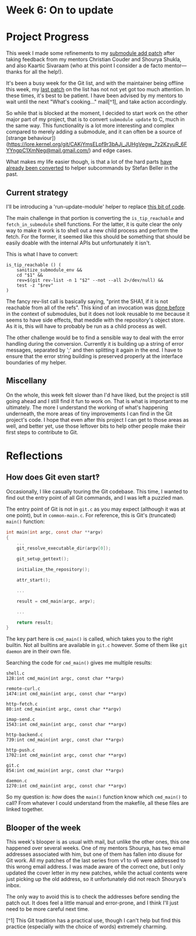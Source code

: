 # Week 6: On to update

# Project Progress

This week I made some refinements to my [submodule add patch](https://github.com/tfidfwastaken/git/commits/submodule-helper-add-3a) after taking feedback from my mentors Christian Couder and Shourya Shukla, and also Kaartic Sivaraam (who at this point I consider a de facto mentor—thanks for all the help!).

It's been a busy week for the Git list, and with the maintainer being offline this week, my [last patch](https://lore.kernel.org/git/20210615145745.33382-1-raykar.ath@gmail.com/) on the list has not not yet got too much attention. In these times, it's best to be patient. I have been advised by my mentors to wait until the next "What's cooking..." mail[^1], and take action accordingly.

So while that is blocked at the moment, I decided to start work on the other major part of my project, that is to convert `submodule update` to C, much in the same way. This functionality is a lot more interesting and complex compared to merely adding a submodule, and it can often be a source of [strange behaviour])(https://lore.kernel.org/git/CAKjYmsELpf9r3bAJj_JUHgVegw_7z2KzyuR_6FYYngpC1XmNeg@mail.gmail.com/) and edge cases.

What makes my life easier though, is that a lot of the hard parts [have already been converted](https://lore.kernel.org/git/?q=submodule+update+dfn%3Asubmodule--helper.c+f%3A%22Stefan+Beller%22+&r=) to helper subcommands by Stefan Beller in the past.

## Current strategy

I'll be introducing a 'run-update-module' helper to replace [this bit of code](https://github.com/tfidfwastaken/git/blob/master/git-submodule.sh#L586-L649).

The main challenge in that portion is converting the `is_tip_reachable` and `fetch_in_submodule` shell functions. For the latter, it is quite clear the only way to make it work is to shell out a new child process and perform the fetch. For the former, it seemed like this should be something that should be easily doable with the internal APIs but unfortunately it isn't.

This is what I have to convert:
```shell
is_tip_reachable () (
	sanitize_submodule_env &&
	cd "$1" &&
	rev=$(git rev-list -n 1 "$2" --not --all 2>/dev/null) &&
	test -z "$rev"
)
```

The fancy rev-list call is basically saying, "print the SHA1, if it is not reachable from all of the refs". This kind of an invocation was [done before](https://github.com/git/git/blob/49f38e2de47a401fc2b0f4cce38e9f07fb63df48/submodule.c#L926-L971) in the context of submodules, but it does not look reusable to me because it seems to have side effects, that meddle with the repository's object store. As it is, this will have to probably be run as a child process as well.

The other challenge would be to find a sensible way to deal with the error handling during the conversion. Currently it is building up a string of error messages, separated by ';' and then splitting it again in the end. I have to ensure that the error string building is preserved properly at the interface boundaries of my helper.

## Miscellany

On the whole, this week felt slower than I'd have liked, but the project is still going ahead and I still find it fun to work on. That is what is important to me ultimately. The more I understand the working of what's happening underneath, the more areas of tiny improvements I can find in the Git project's code. I hope that even after this project I can get to those areas as well, and better yet, use those leftover bits to help other people make their first steps to contribute to Git.

# Reflections

## How does Git even start‽

Occasionally, I like casually touring the Git codebase. This time, I wanted to find out the entry point of all Git commands, and I was left a puzzled man.

The entry point of Git is not in `git.c` as you may expect (although it was at one point), but in `common-main.c`. For reference, this is Git's (truncated) `main()` function:
```C
int main(int argc, const char **argv)
{
	...
	git_resolve_executable_dir(argv[0]);

	git_setup_gettext();

	initialize_the_repository();

	attr_start();

	...

	result = cmd_main(argc, argv);

	...

	return result;
}
```

The key part here is `cmd_main()` is called, which takes you to the right builtin. Not all builtins are available in `git.c` however. Some of them like `git daemon` are in their own file.

Searching the code for `cmd_main()` gives me multiple results:
```
shell.c
128:int cmd_main(int argc, const char **argv)

remote-curl.c
1474:int cmd_main(int argc, const char **argv)

http-fetch.c
80:int cmd_main(int argc, const char **argv)

imap-send.c
1543:int cmd_main(int argc, const char **argv)

http-backend.c
739:int cmd_main(int argc, const char **argv)

http-push.c
1702:int cmd_main(int argc, const char **argv)

git.c
854:int cmd_main(int argc, const char **argv)

daemon.c
1270:int cmd_main(int argc, const char **argv)
```

So my question is: *how* does the `main()` function know which `cmd_main()` to call? From whatever I could understand from the makefile, all these files are linked together.

## Blooper of the week

This week's blooper is as usual with mail, but unlike the other ones, this one happened over several weeks. One of my mentors Shourya, has two email addresses associated with him, but one of them has fallen into disuse for Git work. All my patches of the last series from v1 to v6 were addressed to this wrong email address. I was made aware of the correct one, but I only updated the cover letter in my new patches, while the actual contents were just picking up the old address, so it unfortunately did not reach Shourya's inbox.

The only way to avoid this is to check the addresses before sending the patch out. It does feel a little manual and error-prone, and I think I'll just need to be more careful next time.

[^1] This Git tradition has a practical use, though I can't help but find this practice (especially with the choice of words) extremely charming.
